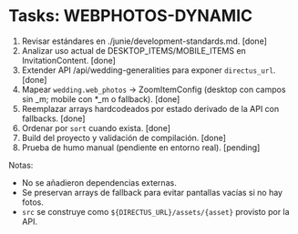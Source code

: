 # Tasks: WEBPHOTOS-DYNAMIC

1. Revisar estándares en ./junie/development-standards.md. [done]
2. Analizar uso actual de DESKTOP_ITEMS/MOBILE_ITEMS en InvitationContent. [done]
3. Extender API /api/wedding-generalities para exponer `directus_url`. [done]
4. Mapear `wedding.web_photos` → ZoomItemConfig (desktop con campos sin _m; mobile con *_m o fallback). [done]
5. Reemplazar arrays hardcodeados por estado derivado de la API con fallbacks. [done]
6. Ordenar por `sort` cuando exista. [done]
7. Build del proyecto y validación de compilación. [done]
8. Prueba de humo manual (pendiente en entorno real). [pending]

Notas:
- No se añadieron dependencias externas.
- Se preservan arrays de fallback para evitar pantallas vacías si no hay fotos.
- `src` se construye como `${DIRECTUS_URL}/assets/{asset}` provisto por la API.

